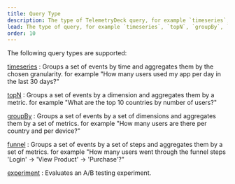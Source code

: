 ```yaml
---
title: Query Type
description: The type of TelemetryDeck query, for example `timeseries`, `topN`, `groupBy`, `funnel`.
lead: The type of query, for example `timeseries`, `topN`, `groupBy`, `funnel`.
order: 10
---
```


The following query types are supported:

[timeseries](/docs/tql/timeseries/)
: Groups a set of events by time and aggregates them by the chosen granularity. for example "How many users used my app per day in the last 30 days?"

[topN](/docs/tql/topN/)
: Groups a set of events by a dimension and aggregates them by a metric. for example "What are the top 10 countries by number of users?"

[groupBy](/docs/tql/groupBy/)
: Groups a set of events by a set of dimensions and aggregates them by a set of metrics. for example "How many users are there per country and per device?"

[funnel](/docs/tql/funnel/)
: Groups a set of events by a set of steps and aggregates them by a set of metrics. for example "How many users went through the funnel steps 'Login' -> 'View Product' -> 'Purchase'?"

[experiment](/docs/tql/experiment/)
: Evaluates an A/B testing experiment.
